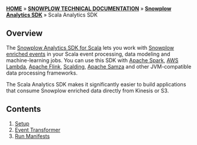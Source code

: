 [**HOME**](Home) » [**SNOWPLOW TECHNICAL DOCUMENTATION**](Snowplow-technical-documentation) » [**Snowplow Analytics SDK**](Snowplow-Analytics-SDK) » Scala Analytics SDK

## Overview

The [Snowplow Analytics SDK for Scala](https://github.com/snowplow/snowplow-scala-analytics-sdk) lets you work with [Snowplow enriched events](https://github.com/snowplow/snowplow/wiki/canonical-event-model) in your Scala event processing, 
data modeling and machine-learning jobs. You can use this SDK with [Apache Spark](http://spark.apache.org/), [AWS Lambda](https://aws.amazon.com/lambda/), [Apache Flink](https://flink.apache.org/), [Scalding](https://github.com/twitter/scalding), [Apache Samza](http://samza.apache.org/) and other JVM-compatible data processing frameworks.

The Scala Analytics SDK makes it significantly easier to build applications that consume Snowplow enriched data directly from Kinesis or S3.

## Contents

1. [Setup](Scala-Analytics-SDK-setup)  
2. [Event Transformer](Scala-Analytics-SDK-Event-Transformer)  
3. [Run Manifests](Scala-Analytics-SDK-Run-Manifests)  

